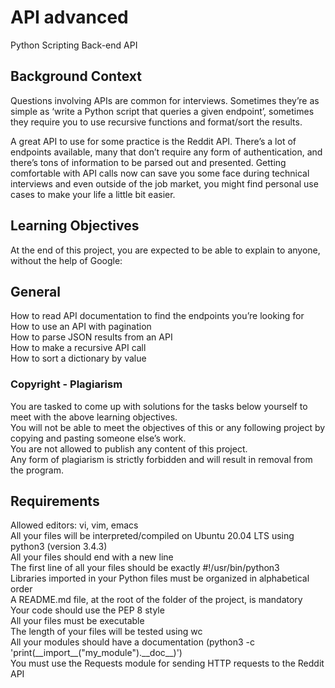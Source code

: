 <h1>API advanced</h1>
Python
Scripting
Back-end
API

<h2>Background Context</h2>
Questions involving APIs are common for interviews. Sometimes they’re as simple as ‘write a Python script that queries a given endpoint’, sometimes they require you to use recursive functions and format/sort the results.

A great API to use for some practice is the Reddit API. There’s a lot of endpoints available, many that don’t require any form of authentication, and there’s tons of information to be parsed out and presented. Getting comfortable with API calls now can save you some face during technical interviews and even outside of the job market, you might find personal use cases to make your life a little bit easier.

<h2>Learning Objectives</h2>
At the end of this project, you are expected to be able to explain to anyone, without the help of Google:

<h2>General</h2>
<p>
How to read API documentation to find the endpoints you’re looking for<br>
How to use an API with pagination<br>
How to parse JSON results from an API<br>
How to make a recursive API call<br>
How to sort a dictionary by value
</p>
<h3>Copyright - Plagiarism</h3>
<p>
You are tasked to come up with solutions for the tasks below yourself to meet with the above learning objectives.<br>
You will not be able to meet the objectives of this or any following project by copying and pasting someone else’s work.<br>
You are not allowed to publish any content of this project.<br>
Any form of plagiarism is strictly forbidden and will result in removal from the program.
</p>
<h2>Requirements</h2>
<p>
Allowed editors: vi, vim, emacs<br>
All your files will be interpreted/compiled on Ubuntu 20.04 LTS using python3 (version 3.4.3)<br>
All your files should end with a new line<br>
The first line of all your files should be exactly #!/usr/bin/python3<br>
Libraries imported in your Python files must be organized in alphabetical order<br>
A README.md file, at the root of the folder of the project, is mandatory<br>
Your code should use the PEP 8 style<br>
All your files must be executable<br>
The length of your files will be tested using wc<br>
All your modules should have a documentation (python3 -c 'print(__import__("my_module").__doc__)')<br>
You must use the Requests module for sending HTTP requests to the Reddit API
</p>
